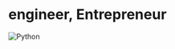 <h1>
	engineer, Entrepreneur
</h1>

<img alt="Python" src ="https://img.shields.io/badge/Python-3776AB.svg?&style=for-the-badge&logo=Python&logoColor=white"/>
